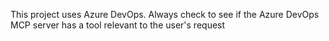 This project uses Azure DevOps. Always check to see if the Azure DevOps MCP server has a tool relevant to the user's request